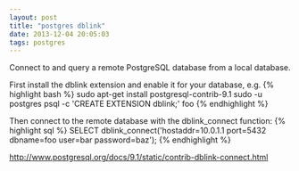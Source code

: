 ```yaml
---
layout: post
title: "postgres dblink"
date: 2013-12-04 20:05:03
tags: postgres
---
```


</p>
Connect to and query a remote PostgreSQL database from a local database.
</p>

<p>
First install the dblink extension and enable it for your database, e.g.
{% highlight bash %}
sudo apt-get install postgresql-contrib-9.1
sudo -u postgres psql -c 'CREATE EXTENSION dblink;' foo
{% endhighlight %}
</p>

<p>
Then connect to the remote database with the dblink_connect function:
{% highlight sql %}
SELECT 
dblink_connect('hostaddr=10.0.1.1 port=5432 dbname=foo user=bar password=baz');
{% endhighlight %}

<a href="http://www.postgresql.org/docs/9.1/static/contrib-dblink-connect.html">http://www.postgresql.org/docs/9.1/static/contrib-dblink-connect.html</a>

<p>
